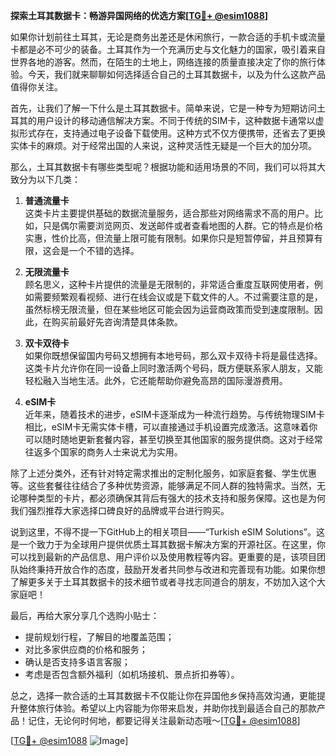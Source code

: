 **探索土耳其数据卡：畅游异国网络的优选方案[[TG💪+ @esim1088](https://t.me/s/esim1088)]**

如果你计划前往土耳其，无论是商务出差还是休闲旅行，一款合适的手机卡或流量卡都是必不可少的装备。土耳其作为一个充满历史与文化魅力的国家，吸引着来自世界各地的游客。然而，在陌生的土地上，网络连接的质量直接决定了你的旅行体验。今天，我们就来聊聊如何选择适合自己的土耳其数据卡，以及为什么这款产品值得你关注。

首先，让我们了解一下什么是土耳其数据卡。简单来说，它是一种专为短期访问土耳其的用户设计的移动通信解决方案。不同于传统的SIM卡，这种数据卡通常以虚拟形式存在，支持通过电子设备下载使用。这种方式不仅方便携带，还省去了更换实体卡的麻烦。对于经常出国的人来说，这种灵活性无疑是一个巨大的加分项。

那么，土耳其数据卡有哪些类型呢？根据功能和适用场景的不同，我们可以将其大致分为以下几类：

1. **普通流量卡**  
这类卡片主要提供基础的数据流量服务，适合那些对网络需求不高的用户。比如，只是偶尔需要浏览网页、发送邮件或者查看地图的人群。它的特点是价格实惠，性价比高，但流量上限可能有限制。如果你只是短暂停留，并且预算有限，这会是一个不错的选择。

2. **无限流量卡**  
顾名思义，这种卡片提供的流量是无限制的，非常适合重度互联网使用者，例如需要频繁观看视频、进行在线会议或是下载文件的人。不过需要注意的是，虽然标榜无限流量，但在某些地区可能会因为运营商政策而受到速度限制。因此，在购买前最好先咨询清楚具体条款。

3. **双卡双待卡**  
如果你既想保留国内号码又想拥有本地号码，那么双卡双待卡将是最佳选择。这类卡片允许你在同一设备上同时激活两个号码，既方便联系家人朋友，又能轻松融入当地生活。此外，它还能帮助你避免高昂的国际漫游费用。

4. **eSIM卡**  
近年来，随着技术的进步，eSIM卡逐渐成为一种流行趋势。与传统物理SIM卡相比，eSIM卡无需实体卡槽，可以直接通过手机设置完成激活。这意味着你可以随时随地更新套餐内容，甚至切换至其他国家的服务提供商。这对于经常往返多个国家的商务人士来说尤为实用。

除了上述分类外，还有针对特定需求推出的定制化服务，如家庭套餐、学生优惠等。这些套餐往往结合了多种优势资源，能够满足不同人群的独特需求。当然，无论哪种类型的卡片，都必须确保其背后有强大的技术支持和服务保障。这也是为何我们强烈推荐大家选择口碑良好的品牌或平台进行购买。

说到这里，不得不提一下GitHub上的相关项目——“Turkish eSIM Solutions”。这是一个致力于为全球用户提供优质土耳其数据卡解决方案的开源社区。在这里，你可以找到最新的产品信息、用户评价以及使用教程等内容。更重要的是，该项目团队始终秉持开放合作的态度，鼓励开发者共同参与改进和完善现有功能。如果你想了解更多关于土耳其数据卡的技术细节或者寻找志同道合的朋友，不妨加入这个大家庭吧！

最后，再给大家分享几个选购小贴士：
- 提前规划行程，了解目的地覆盖范围；
- 对比多家供应商的价格和服务；
- 确认是否支持多语言客服；
- 考虑是否包含额外福利（如机场接机、景点折扣券等）。

总之，选择一款合适的土耳其数据卡不仅能让你在异国他乡保持高效沟通，更能提升整体旅行体验。希望以上内容能为你带来启发，并助你找到最适合自己的那款产品！记住，无论何时何地，都要记得关注最新动态哦～[[TG💪+ @esim1088](https://t.me/s/esim1088)]

[[TG💪+ @esim1088](https://t.me/s/esim1088) ![Image](https://i.postimg.cc/4NQfJmqS/Snipaste-2025-05-13-00-14-12.png)]